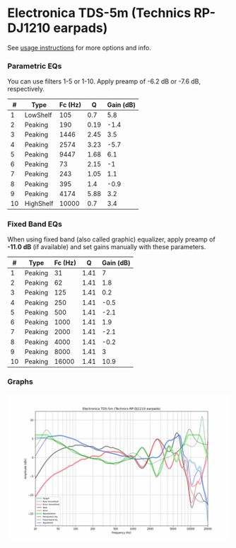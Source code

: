 # Electronica TDS-5m (Technics RP-DJ1210 earpads)
See [usage instructions](https://github.com/jaakkopasanen/AutoEq#usage) for more options and info.

### Parametric EQs
You can use filters 1-5 or 1-10. Apply preamp of -6.2 dB or -7.6 dB, respectively.

|   # | Type      |   Fc (Hz) |    Q |   Gain (dB) |
|-----|-----------|-----------|------|-------------|
|   1 | LowShelf  |       105 | 0.7  |         5.8 |
|   2 | Peaking   |       190 | 0.19 |        -1.4 |
|   3 | Peaking   |      1446 | 2.45 |         3.5 |
|   4 | Peaking   |      2574 | 3.23 |        -5.7 |
|   5 | Peaking   |      9447 | 1.68 |         6.1 |
|   6 | Peaking   |        73 | 2.15 |        -1   |
|   7 | Peaking   |       243 | 1.05 |         1.1 |
|   8 | Peaking   |       395 | 1.4  |        -0.9 |
|   9 | Peaking   |      4174 | 5.88 |         3.2 |
|  10 | HighShelf |     10000 | 0.7  |         3.4 |

### Fixed Band EQs
When using fixed band (also called graphic) equalizer, apply preamp of **-11.0 dB** (if available) and set gains manually with these parameters.

|   # | Type    |   Fc (Hz) |    Q |   Gain (dB) |
|-----|---------|-----------|------|-------------|
|   1 | Peaking |        31 | 1.41 |         7   |
|   2 | Peaking |        62 | 1.41 |         1.8 |
|   3 | Peaking |       125 | 1.41 |         0.2 |
|   4 | Peaking |       250 | 1.41 |        -0.5 |
|   5 | Peaking |       500 | 1.41 |        -2.1 |
|   6 | Peaking |      1000 | 1.41 |         1.9 |
|   7 | Peaking |      2000 | 1.41 |        -2.1 |
|   8 | Peaking |      4000 | 1.41 |        -0.2 |
|   9 | Peaking |      8000 | 1.41 |         3   |
|  10 | Peaking |     16000 | 1.41 |        10.9 |

### Graphs
![](./Electronica%20TDS-5m%20(Technics%20RP-DJ1210%20earpads).png)

